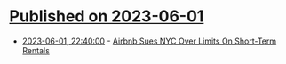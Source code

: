 # [Published on 2023-06-01](index.md)

* [2023-06-01, 22:40:00](https://yro.slashdot.org/story/23/06/01/2114246/airbnb-sues-nyc-over-limits-on-short-term-rentals?utm_source=rss1.0mainlinkanon&utm_medium=feed) - [Airbnb Sues NYC Over Limits On Short-Term Rentals](https://yro.slashdot.org/story/23/06/01/2114246/airbnb-sues-nyc-over-limits-on-short-term-rentals?utm_source=rss1.0mainlinkanon&utm_medium=feed)
